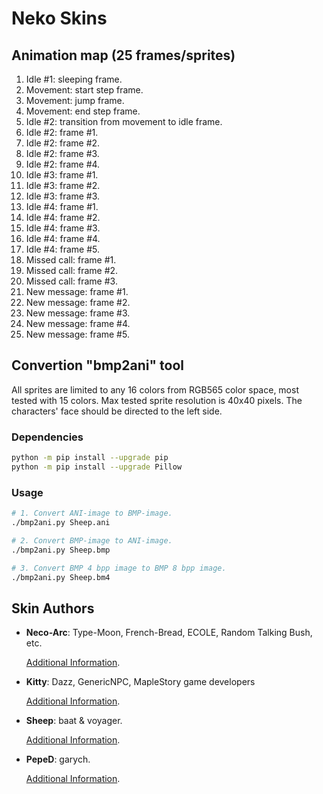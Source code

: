 Neko Skins
==========

## Animation map (25 frames/sprites)

1. Idle #1: sleeping frame.
2. Movement: start step frame.
3. Movement: jump frame.
4. Movement: end step frame.
5. Idle #2: transition from movement to idle frame.
6. Idle #2: frame #1.
7. Idle #2: frame #2.
8. Idle #2: frame #3.
9. Idle #2: frame #4.
10. Idle #3: frame #1.
11. Idle #3: frame #2.
12. Idle #3: frame #3.
13. Idle #4: frame #1.
14. Idle #4: frame #2.
15. Idle #4: frame #3.
16. Idle #4: frame #4.
17. Idle #4: frame #5.
18. Missed call: frame #1.
19. Missed call: frame #2.
20. Missed call: frame #3.
21. New message: frame #1.
22. New message: frame #2.
23. New message: frame #3.
24. New message: frame #4.
25. New message: frame #5.

## Convertion "bmp2ani" tool

All sprites are limited to any 16 colors from RGB565 color space, most tested with 15 colors. Max tested sprite resolution is 40x40 pixels. The characters' face should be directed to the left side.

### Dependencies

```bash
python -m pip install --upgrade pip
python -m pip install --upgrade Pillow
```

### Usage

```bash
# 1. Convert ANI-image to BMP-image.
./bmp2ani.py Sheep.ani

# 2. Convert BMP-image to ANI-image.
./bmp2ani.py Sheep.bmp

# 3. Convert BMP 4 bpp image to BMP 8 bpp image.
./bmp2ani.py Sheep.bm4
```

## Skin Authors

* **Neco-Arc**: Type-Moon, French-Bread, ECOLE, Random Talking Bush, etc.

    [Additional Information](https://www.spriters-resource.com/playstation_2/mbaa/sheet/28104/).

* **Kitty**: Dazz, GenericNPC, MapleStory game developers

    [Additional Information](https://www.spriters-resource.com/pc_computer/maplestory/sheet/21897/).

* **Sheep**: baat & voyager.

    [Additional Information](https://forum.motofan.ru/index.php?s=&showtopic=165504&view=findpost&p=1371628).

* **PepeD**: garych.

    [Additional Information](https://knowyourmeme.com/memes/peped).
